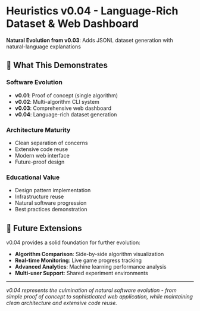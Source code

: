 # Heuristics v0.04 - Language-Rich Dataset & Web Dashboard

**Natural Evolution from v0.03**: Adds JSONL dataset generation with natural-language explanations 


## 🌟 What This Demonstrates

### Software Evolution
- **v0.01**: Proof of concept (single algorithm)
- **v0.02**: Multi-algorithm CLI system
- **v0.03**: Comprehensive web dashboard
- **v0.04**: Language-rich dataset generation

### Architecture Maturity
- Clean separation of concerns
- Extensive code reuse
- Modern web interface
- Future-proof design

### Educational Value
- Design pattern implementation
- Infrastructure reuse
- Natural software progression
- Best practices demonstration

## 🚀 Future Extensions

v0.04 provides a solid foundation for further evolution:

- **Algorithm Comparison**: Side-by-side algorithm visualization
- **Real-time Monitoring**: Live game progress tracking
- **Advanced Analytics**: Machine learning performance analysis
- **Multi-user Support**: Shared experiment environments

---

*v0.04 represents the culmination of natural software evolution - from simple proof of concept to sophisticated web application, while maintaining clean architecture and extensive code reuse.* 